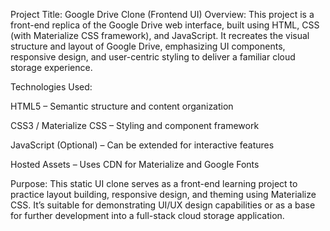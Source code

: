 Project Title: Google Drive Clone (Frontend UI)
Overview: This project is a front-end replica of the Google Drive web interface, built using HTML, CSS (with Materialize CSS framework), and JavaScript. It recreates the visual structure and layout of Google Drive, emphasizing UI components, responsive design, and user-centric styling to deliver a familiar cloud storage experience.

Technologies Used:

HTML5 – Semantic structure and content organization

CSS3 / Materialize CSS – Styling and component framework

JavaScript (Optional) – Can be extended for interactive features

Hosted Assets – Uses CDN for Materialize and Google Fonts

Purpose: This static UI clone serves as a front-end learning project to practice layout building, responsive design, and theming using Materialize CSS. It’s suitable for demonstrating UI/UX design capabilities or as a base for further development into a full-stack cloud storage application.
